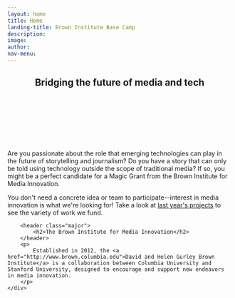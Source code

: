 ```yaml
---
layout: home
title: Home
landing-title: Brown Institute Base Camp
description:
image:
author:
nav-menu:
---
```


<style>
	a:hover,
	input[type="reset"]:hover {
		text-decoration: none;
		color: rgba(255,127,80, .6) !important;
	}
	#header .logo:hover strong,
	input[type="submit"].special:hover,
	a.icon.alt:hover:before {
    background-color: rgba(255,127,80, .6) !important;
	}
	.button:hover,
	input[type="reset"]:hover { box-shadow: inset 0 0 0 2px rgba(255,127,80, .6); }
</style>


<!-- One -->
<!-- {#% include tiles.html %#} -->

<!-- Two -->
<section id="one" class="col-md-6">
	<div class="inner">
		<header class="major">
			<h2>Bridging the future of media and tech</h2>
		</header>
		<p>
			<strong style="color: rgba(255,255,255,.4)">
				At Base Camp, you will work in interdisciplinary, bicoastal teams to develop new ideas and plans for media innovation that may result in Magic Grant projects. Brown Fellows, industry experts and faculty will be on hand to provide feedback, support and guidance.
			</strong>
		</p>
		<p>
			Are you passionate about the role that emerging technologies can play in the future of storytelling and journalism? Do you have a story that can only be told using technology outside the scope of traditional media? If so, you might be a perfect candidate for a Magic Grant from the Brown Institute for Media Innovation.
		</p>
		<p>
			You don't need a concrete idea or team to participate--interest in media innovation is what we're looking for! Take a look at <a href="http://brown.stanford.edu/magic">last year's projects</a> to see the variety of work we fund.
		</p>

		<header class="major">
			<h2>The Brown Institute for Media Innovation</h2>
		</header>
		<p>
			Established in 2012, the <a href="http://www.brown.columbia.edu">David and Helen Gurley Brown Institute</a> is a collaboration between Columbia University and Stanford University, designed to encourage and support new endeavors in media innovation.
		</p>
	</div>
</section>
